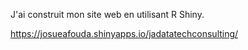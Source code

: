 J'ai construit mon site web en utilisant R Shiny.

https://josueafouda.shinyapps.io/jadatatechconsulting/

